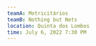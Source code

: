 ```yaml
---
teamA: Motricitários
teamB: Nothing but Nets
location: Quinta dos Lombos
time: July 6, 2022 7:30 PM
---
```

